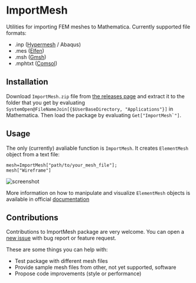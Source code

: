 # ImportMesh
Utilities for importing FEM meshes to Mathematica. Currently supported file formats:

 - .inp ([Hypermesh](https://www.altairhyperworks.com/product/HyperMesh) / Abaqus)
 - .mes ([Elfen](http://www.rockfieldglobal.com/))
 - .msh ([Gmsh](http://gmsh.info/))
 - .mphtxt ([Comsol](https://www.comsol.com/))

## Installation

Download `ImportMesh.zip` file from [the releases page](https://github.com/c3m-labs/ImportMesh/releases) and extract it to the folder that you get by evaluating 
`SystemOpen@FileNameJoin[{$UserBaseDirectory, "Applications"}]` in Mathematica. Then load the package by evaluating ``Get["ImportMesh`"]``.

## Usage

The only (currently) avaliable function is  `ImportMesh`. It creates `ElementMesh` object from a text file:

    mesh=ImportMesh["path/to/your_mesh_file"];
    mesh["Wireframe"]

![screenshot](https://i.imgur.com/OpzA8J5.png "Quad mesh")
	
More information on how to manipulate and visualize `ElementMesh` objects is available in official [documentation](https://reference.wolfram.com/language/FEMDocumentation/tutorial/ElementMeshVisualization.html)

## Contributions

Contributions to ImportMesh package are very welcome. You can open a [new issue](https://github.com/c3m-labs/ImportMesh/issues/new) with bug report or feature request.

These are some things you can help with:

 - Test package with different mesh files
 - Provide sample mesh files from other, not yet supported, software
 - Propose code improvements (style or performance)
